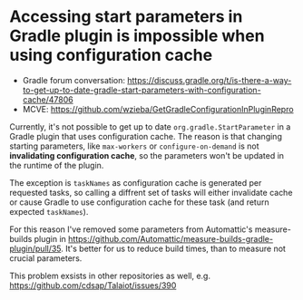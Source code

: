 # Accessing start parameters in Gradle plugin is impossible when using configuration cache

- Gradle forum conversation: https://discuss.gradle.org/t/is-there-a-way-to-get-up-to-date-gradle-start-parameters-with-configuration-cache/47806
- MCVE: https://github.com/wzieba/GetGradleConfigurationInPluginRepro

Currently, it's not possible to get up to date `org.gradle.StartParameter` in a Gradle plugin that uses configuration cache. The reason is that changing starting parameters, like `max-workers` or `configure-on-demand` is not **invalidating configuration cache**, so the parameters won't be updated in the runtime of the plugin.

The exception is `taskNames` as configuration cache is generated per requested tasks, so calling a diffrent set of tasks  will either invalidate cache or cause Gradle to use configuration cache for these task (and return expected `taskNames`).

For this reason I've removed some parameters from Automattic's measure-builds plugin in https://github.com/Automattic/measure-builds-gradle-plugin/pull/35. It's better for us to reduce build times, than to measure not crucial parameters.

This problem exsists in other repositories as well, e.g. https://github.com/cdsap/Talaiot/issues/390
